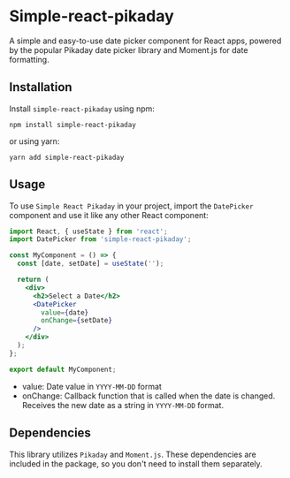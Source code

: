 
Simple-react-pikaday
========
A simple and easy-to-use date picker component for React apps, powered by the popular Pikaday date picker library and Moment.js for date formatting.

## Installation

Install `simple-react-pikaday` using npm:
```shell
npm install simple-react-pikaday
```
or using yarn:
```shell
yarn add simple-react-pikaday
```
## Usage
To use `Simple React Pikaday` in your project, import the `DatePicker` component and use it like any other React component:
```jsx
import React, { useState } from 'react';
import DatePicker from 'simple-react-pikaday';

const MyComponent = () => {
  const [date, setDate] = useState('');

  return (
    <div>
      <h2>Select a Date</h2>
      <DatePicker
        value={date}
        onChange={setDate}
      />
    </div>
  );
};

export default MyComponent;
```

 - value: Date value in `YYYY-MM-DD` format
 - onChange: Callback function that is called when the date is changed. Receives the new date as a string in `YYYY-MM-DD` format.

## Dependencies
This library utilizes `Pikaday` and `Moment.js`. These dependencies are included in the package, so you don't need to install them separately.